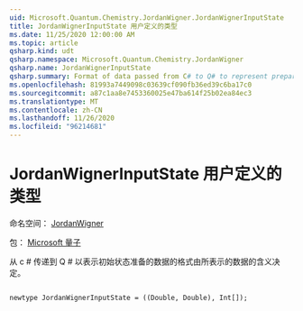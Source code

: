 ```yaml
---
uid: Microsoft.Quantum.Chemistry.JordanWigner.JordanWignerInputState
title: JordanWignerInputState 用户定义的类型
ms.date: 11/25/2020 12:00:00 AM
ms.topic: article
qsharp.kind: udt
qsharp.namespace: Microsoft.Quantum.Chemistry.JordanWigner
qsharp.name: JordanWignerInputState
qsharp.summary: Format of data passed from C# to Q# to represent preparation of the initial state The meaning of the data represented is determined by the algorithm that receives it.
ms.openlocfilehash: 81993a7449098c03639cf090fb36ed39c6ba17c0
ms.sourcegitcommit: a87c1aa8e7453360025e47ba614f25b02ea84ec3
ms.translationtype: MT
ms.contentlocale: zh-CN
ms.lasthandoff: 11/26/2020
ms.locfileid: "96214681"
---
```

# <a name="jordanwignerinputstate-user-defined-type"></a>JordanWignerInputState 用户定义的类型

命名空间： [JordanWigner](xref:Microsoft.Quantum.Chemistry.JordanWigner)

包： [Microsoft 量子](https://nuget.org/packages/Microsoft.Quantum.Chemistry)


从 c # 传递到 Q # 以表示初始状态准备的数据的格式由所表示的数据的含义决定。

```qsharp

newtype JordanWignerInputState = ((Double, Double), Int[]);
```

